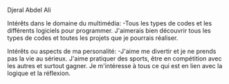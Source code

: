 Djeral Abdel Ali

Intérêts dans le domaine du multimédia:
-Tous les types de codes et les différents logiciels pour programmer. J'aimerais bien découvrir tous les types de codes et toutes les projets que je pourrais réaliser. 

Intérêts ou aspects de ma personalité:
-J'aime me divertir et je ne prends pas la vie au sérieux. J'aime pratiquer des sports, être en compétition avec les autres et surtout gagner.
Je m'intéresse à tous ce qui est en lien avec la logique et la réflexion.
